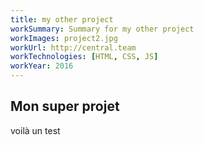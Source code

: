 ```yaml
---
title: my other project
workSummary: Summary for my other project
workImages: project2.jpg
workUrl: http://central.team
workTechnologies: [HTML, CSS, JS]
workYear: 2016
---
```


## Mon super projet

voilà un test
